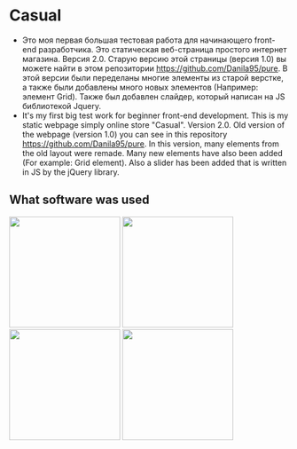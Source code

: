 # Casual

- Это моя первая большая тестовая работа для начинающего front-end разработчика. Это статическая веб-страница простого интернет магазина. Версия 2.0. Старую версию этой страницы (версия 1.0) вы можете найти в этом репозитории https://github.com/Danila95/pure. В этой версии были переделаны многие элементы из старой верстке, а также были добавлены много новых элементов (Например: элемент Grid). Также был добавлен слайдер, который написан на JS библиотекой Jquery.
- It's my first big test work for beginner front-end development. This is my static webpage simply online store "Casual". Version 2.0. Old version of the webpage (version 1.0) you can see in this repository https://github.com/Danila95/pure. In this version, many elements from the old layout were remade. Many new elements have also been added (For example: Grid element). Also a slider has been added that is written in JS by the jQuery library.

## What software was used

<div>
<a href="https://prepros.io/"><img width="200" heigth="200" src="https://prepros.io/img/icon.png"></a>
<a href="https://sass-lang.com/"><img src="https://upload.wikimedia.org/wikipedia/commons/thumb/9/96/Sass_Logo_Color.svg/2000px-Sass_Logo_Color.svg.png" height="200"></a>
<a href="https://pugjs.org/api/getting-started.html"><img src="https://cdn.rawgit.com/pugjs/pug-logo/eec436cee8fd9d1726d7839cbe99d1f694692c0c/SVG/pug-final-logo-_-colour-128.svg" height="200"></a>
<a href="https://jquery.com/"><img src="http://www.websnube.com/wp-content/uploads/2016/07/jquery-icon.png" height="200"></a>
</div>
